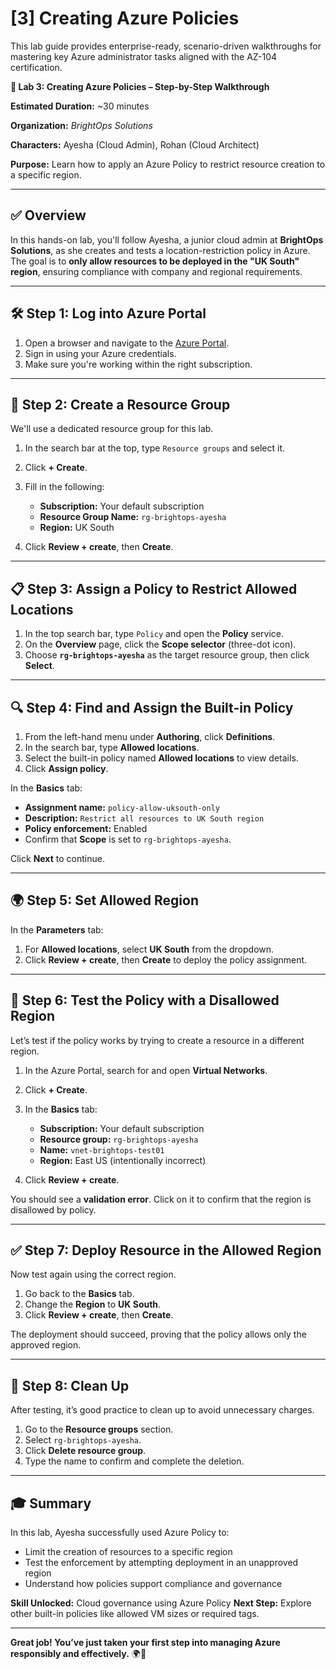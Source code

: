 # [3] Creating Azure Policies

This lab guide provides enterprise-ready, scenario-driven walkthroughs for mastering key Azure administrator tasks aligned with the AZ-104 certification.

**📝 Lab 3: Creating Azure Policies – Step-by-Step Walkthrough**

**Estimated Duration:** \~30 minutes

**Organization:** *BrightOps Solutions*

**Characters:** Ayesha (Cloud Admin), Rohan (Cloud Architect)

**Purpose:** Learn how to apply an Azure Policy to restrict resource creation to a specific region.

---

## ✅ Overview

In this hands-on lab, you'll follow Ayesha, a junior cloud admin at **BrightOps Solutions**, as she creates and tests a location-restriction policy in Azure. The goal is to **only allow resources to be deployed in the "UK South" region**, ensuring compliance with company and regional requirements.

---

## 🛠️ Step 1: Log into Azure Portal

1. Open a browser and navigate to the [Azure Portal](https://portal.azure.com/).
2. Sign in using your Azure credentials.
3. Make sure you're working within the right subscription.

---

## 📍 Step 2: Create a Resource Group

We'll use a dedicated resource group for this lab.

1. In the search bar at the top, type `Resource groups` and select it.
2. Click **+ Create**.
3. Fill in the following:

   * **Subscription:** Your default subscription
   * **Resource Group Name:** `rg-brightops-ayesha`
   * **Region:** UK South
4. Click **Review + create**, then **Create**.

---

## 📋 Step 3: Assign a Policy to Restrict Allowed Locations

1. In the top search bar, type `Policy` and open the **Policy** service.
2. On the **Overview** page, click the **Scope selector** (three-dot icon).
3. Choose **`rg-brightops-ayesha`** as the target resource group, then click **Select**.

---

## 🔍 Step 4: Find and Assign the Built-in Policy

1. From the left-hand menu under **Authoring**, click **Definitions**.
2. In the search bar, type **Allowed locations**.
3. Select the built-in policy named **Allowed locations** to view details.
4. Click **Assign policy**.

In the **Basics** tab:

* **Assignment name:** `policy-allow-uksouth-only`
* **Description:** `Restrict all resources to UK South region`
* **Policy enforcement:** Enabled
* Confirm that **Scope** is set to `rg-brightops-ayesha`.

Click **Next** to continue.

---

## 🌍 Step 5: Set Allowed Region

In the **Parameters** tab:

1. For **Allowed locations**, select **UK South** from the dropdown.
2. Click **Review + create**, then **Create** to deploy the policy assignment.

---

## 🚫 Step 6: Test the Policy with a Disallowed Region

Let’s test if the policy works by trying to create a resource in a different region.

1. In the Azure Portal, search for and open **Virtual Networks**.

2. Click **+ Create**.

3. In the **Basics** tab:

   * **Subscription:** Your default subscription
   * **Resource group:** `rg-brightops-ayesha`
   * **Name:** `vnet-brightops-test01`
   * **Region:** East US (intentionally incorrect)

4. Click **Review + create**.

You should see a **validation error**. Click on it to confirm that the region is disallowed by policy.

---

## ✅ Step 7: Deploy Resource in the Allowed Region

Now test again using the correct region.

1. Go back to the **Basics** tab.
2. Change the **Region** to **UK South**.
3. Click **Review + create**, then **Create**.

The deployment should succeed, proving that the policy allows only the approved region.

---

## 🧹 Step 8: Clean Up

After testing, it’s good practice to clean up to avoid unnecessary charges.

1. Go to the **Resource groups** section.
2. Select `rg-brightops-ayesha`.
3. Click **Delete resource group**.
4. Type the name to confirm and complete the deletion.

---

## 🎓 Summary

In this lab, Ayesha successfully used Azure Policy to:

* Limit the creation of resources to a specific region
* Test the enforcement by attempting deployment in an unapproved region
* Understand how policies support compliance and governance

**Skill Unlocked:** Cloud governance using Azure Policy
**Next Step:** Explore other built-in policies like allowed VM sizes or required tags.

---

**Great job! You’ve just taken your first step into managing Azure responsibly and effectively.** 🌍🔐
